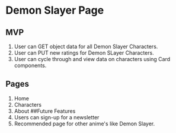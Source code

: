 # Demon Slayer Page

## MVP
1. User can GET object data for all Demon Slayer Characters.
2. User can PUT new ratings for Demon SLayer Characters.
3. User can cycle through and view data on characters using Card components.
## Pages
1. Home
2. Characters
3. About
##Future Features
1. Users can sign-up for a newsletter
2. Recommended page for other anime's like Demon Slayer.
